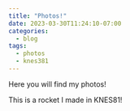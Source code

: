```yaml
---
title: "Photos!"
date: 2023-03-30T11:24:10-07:00
categories:
  - blog
tags:
  - photos
  - knes381
---
```


Here you will find my photos!

<p>
This is a rocket I made in KNES81!
<img src="{{ site.url }}{{site.baseurl }}/assets/images/rocket.jpg" alt="">
<p>

